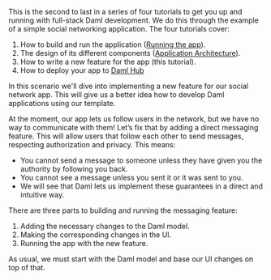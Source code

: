 This is the second to last in a series of four tutorials to get you up and running with full-stack Daml development. We do this through the example of a simple social networking application. The four tutorials cover:

1. How to build and run the application ([Running the app](https://daml.com/interactive-tutorials/getting-started/build-and-run/)).
1. The design of its different components ([Application Architecture](https://docs.daml.com/getting-started/app-architecture.html)).
1. How to write a new feature for the app (this tutorial).
1. How to deploy your app to [Daml Hub](https://www.daml.com/interactive-tutorials/getting-started/deploy-to-dabl/)

In this scenario we'll dive into implementing a new feature for our social network app. This will give us a better idea how to develop Daml applications using our template.

At the moment, our app lets us follow users in the network, but we have no way to communicate with them! Let’s fix that by adding a direct messaging feature. This will allow users that follow each other to send messages, respecting authorization and privacy. This means:

- You cannot send a message to someone unless they have given you the authority by following you back.
- You cannot see a message unless you sent it or it was sent to you.
- We will see that Daml lets us implement these guarantees in a direct and intuitive way.

There are three parts to building and running the messaging feature:

1. Adding the necessary changes to the Daml model.
2. Making the corresponding changes in the UI.
3. Running the app with the new feature.

As usual, we must start with the Daml model and base our UI changes on top of that.
